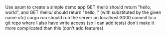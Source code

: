 Use axum to create a simple demo app
GET /hello should return "hello, world", and GET /hello/<name> should return "hello, <name>" (with <name> substituted by the given name ofc)
cargo run should run the server on localhost:3000
commit to a git repo where I also have write access (so I can add tests)
don't make it more complicated than this (don't add features)
